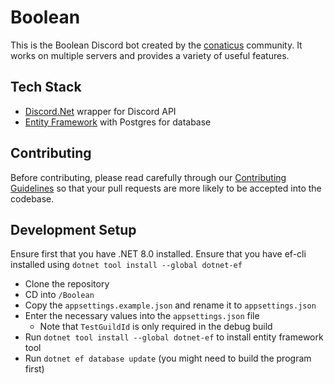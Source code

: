 # Boolean
This is the Boolean Discord bot created by the [conaticus](https://discord.gg/nhdq8Hp33B) community. It works on multiple servers and provides a variety of useful features.

## Tech Stack
- [Discord.Net](https://docs.discordnet.dev/) wrapper for Discord API
- [Entity Framework](https://learn.microsoft.com/en-us/ef/) with Postgres for database

## Contributing
Before contributing, please read carefully through our [Contributing Guidelines](https://github.com/conaticusgrp/boolean-revamp/blob/develop/CONTRIBUTING.md) so that your pull requests are more likely to be accepted into the codebase.

## Development Setup
Ensure first that you have .NET 8.0 installed.
Ensure that you have ef-cli installed using `dotnet tool install --global dotnet-ef`
- Clone the repository
- CD into `/Boolean`
- Copy the `appsettings.example.json` and rename it to `appsettings.json`
- Enter the necessary values into the `appsettings.json` file
    - Note that `TestGuildId` is only required in the debug build
- Run `dotnet tool install --global dotnet-ef` to install entity framework tool
- Run `dotnet ef database update` (you might need to build the program first)
